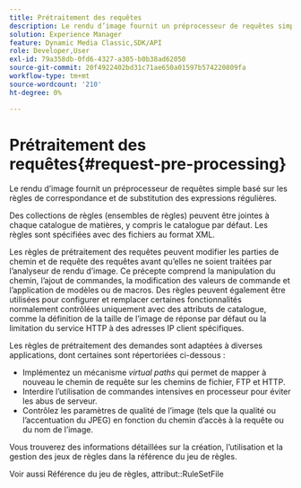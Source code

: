 ```yaml
---
title: Prétraitement des requêtes
description: Le rendu d’image fournit un préprocesseur de requêtes simple basé sur les règles de correspondance et de substitution des expressions régulières.
solution: Experience Manager
feature: Dynamic Media Classic,SDK/API
role: Developer,User
exl-id: 79a358db-0fd6-4327-a305-b0b38ad62050
source-git-commit: 20f4922402bd31c71ae650a01597b574220809fa
workflow-type: tm+mt
source-wordcount: '210'
ht-degree: 0%

---
```


# Prétraitement des requêtes{#request-pre-processing}

Le rendu d’image fournit un préprocesseur de requêtes simple basé sur les règles de correspondance et de substitution des expressions régulières.

Des collections de règles (ensembles de règles) peuvent être jointes à chaque catalogue de matières, y compris le catalogue par défaut. Les règles sont spécifiées avec des fichiers au format XML.

Les règles de prétraitement des requêtes peuvent modifier les parties de chemin et de requête des requêtes avant qu’elles ne soient traitées par l’analyseur de rendu d’image. Ce précepte comprend la manipulation du chemin, l’ajout de commandes, la modification des valeurs de commande et l’application de modèles ou de macros. Des règles peuvent également être utilisées pour configurer et remplacer certaines fonctionnalités normalement contrôlées uniquement avec des attributs de catalogue, comme la définition de la taille de l’image de réponse par défaut ou la limitation du service HTTP à des adresses IP client spécifiques.

Les règles de prétraitement des demandes sont adaptées à diverses applications, dont certaines sont répertoriées ci-dessous :

* Implémentez un mécanisme *virtual paths* qui permet de mapper à nouveau le chemin de requête sur les chemins de fichier, FTP et HTTP.
* Interdire l’utilisation de commandes intensives en processeur pour éviter les abus de serveur.
* Contrôlez les paramètres de qualité de l’image (tels que la qualité ou l’accentuation du JPEG) en fonction du chemin d’accès à la requête ou du nom de l’image.

Vous trouverez des informations détaillées sur la création, l’utilisation et la gestion des jeux de règles dans la référence du jeu de règles.

Voir aussi Référence du jeu de règles, attribut::RuleSetFile
